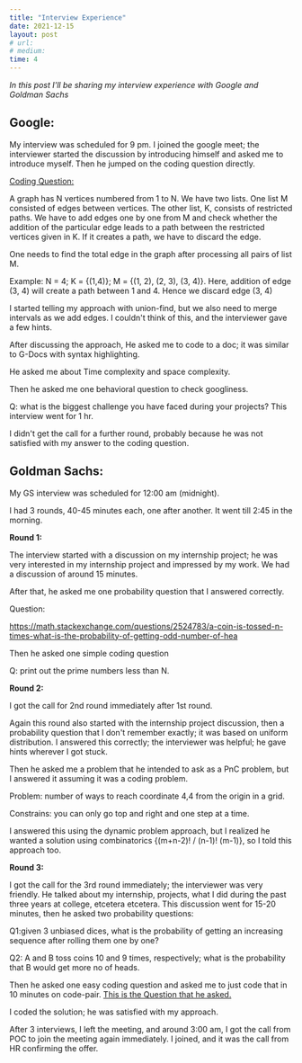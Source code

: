 ```yaml
---
title: "Interview Experience"
date: 2021-12-15
layout: post
# url:
# medium: 
time: 4
---
```


_In this post I'll be sharing my interview experience with Google and Goldman Sachs_

## **Google:**

My interview was scheduled for 9 pm. I joined the google meet; the interviewer started the discussion by introducing himself and asked me to introduce myself. Then he<!--break--> jumped on the coding question directly.

[Coding Question:](https://www.careercup.com/question?id=5735650041528320)

A graph has N vertices numbered from 1 to N. We have two lists. One list M consisted of edges between vertices. The other list, K, consists of restricted paths. We have to add edges one by one from M and check whether the addition of the particular edge leads to a path between the restricted vertices given in K. If it creates a path, we have to discard the edge.

One needs to find the total edge in the graph after processing all pairs of list M.

Example: N = 4; K = {(1,4)}; M = {(1, 2), (2, 3), (3, 4)}. Here, addition of edge (3, 4) will create a path between 1 and 4. Hence we discard edge (3, 4)

I started telling my approach with union-find, but we also need to merge intervals as we add edges. I couldn't think of this, and the interviewer gave a few hints.

After discussing the approach, He asked me to code to a doc; it was similar to G-Docs with syntax highlighting.

He asked me about Time complexity and space complexity.

Then he asked me one behavioral question to check googliness.

Q: what is the biggest challenge you have faced during your projects? This interview went for 1 hr.

I didn't get the call for a further round, probably because he was not satisfied with my answer to the coding question.

## Goldman Sachs:

My GS interview was scheduled for 12:00 am (midnight).

I had 3 rounds, 40-45 minutes each, one after another. It went till 2:45 in the morning.

**Round 1:**

The interview started with a discussion on my internship project; he was very interested in my internship project and impressed by my work. We had a discussion of around 15 minutes.

After that, he asked me one probability question that I answered correctly.

Question:

https://math.stackexchange.com/questions/2524783/a-coin-is-tossed-n-times-what-is-the-probability-of-getting-odd-number-of-hea

Then he asked one simple coding question

Q: print out the prime numbers less than N.

**Round 2:**

I got the call for 2nd round immediately after 1st round.

Again this round also started with the internship project discussion, then a probability question that I don't remember exactly; it was based on uniform distribution. I answered this correctly; the interviewer was helpful; he gave hints wherever I got stuck.

Then he asked me a problem that he intended to ask as a PnC problem, but I answered it assuming it was a coding problem.

Problem: number of ways to reach coordinate 4,4 from the origin in a grid.

Constrains: you can only go top and right and one step at a time.

I answered this using the dynamic problem approach, but I realized he wanted a solution using combinatorics {(m+n-2)! / (n-1)! (m-1)}, so I told this approach too.

**Round 3:**

I got the call for the 3rd round immediately; the interviewer was very friendly. He talked about my internship, projects, what I did during the past three years at college, etcetera etcetera. This discussion went for 15-20 minutes, then he asked two probability questions:

Q1:given 3 unbiased dices, what is the probability of getting an increasing sequence after rolling them one by one?

Q2: A and B toss coins 10 and 9 times, respectively; what is the probability that B would get more no of heads.

Then he asked one easy coding question and asked me to just code that in 10 minutes on code-pair.
[This is the Question that he asked.](https://www.geeksforgeeks.org/smallest-subarray-with-all-occurrences-of-a-most-frequent-element/)

I coded the solution; he was satisfied with my approach.

After 3 interviews, I left the meeting, and around 3:00 am, I got the call from POC to join the meeting again immediately. I joined, and it was the call from HR confirming the offer.